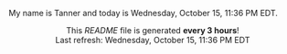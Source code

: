 My name is Tanner and today is Wednesday, October 15, 11:36 PM EDT.

<p align="center">This <i>README</i> file is generated <b>every 3 hours</b>!</br>Last refresh: Wednesday, October 15, 11:36 PM EDT<br /></p>
